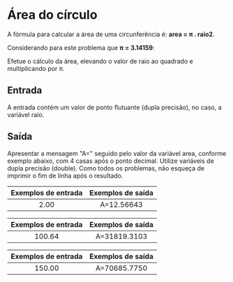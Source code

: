# Área do círculo

A fórmula para calcular a área de uma circunferência é: **area = π . raio2**. 

Considerando para este problema que **π = 3.14159**:

Efetue o cálculo da área, elevando o valor de raio ao quadrado e multiplicando por π.

## Entrada
A entrada contém um valor de ponto flutuante (dupla precisão), no caso, a variável raio.

## Saída
Apresentar a mensagem "A=" seguido pelo valor da variável area, conforme exemplo abaixo, com 4 casas após o ponto decimal. 
Utilize variáveis de dupla precisão (double). Como todos os problemas, não esqueça de imprimir o fim de linha após o resultado.

| Exemplos de entrada|  Exemplos de saída|
|:------------------:|:-----------------:|
| 2.00               |A=12.56643         |

| Exemplos de entrada|  Exemplos de saída|
|:------------------:|:-----------------:|
| 100.64             |A=31819.3103       |

| Exemplos de entrada|  Exemplos de saída|
|:------------------:|:-----------------:|
| 150.00             |A=70685.7750       |
